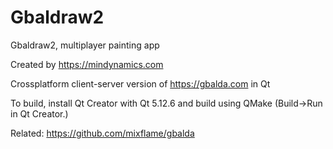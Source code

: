 # Gbaldraw2

Gbaldraw2, multiplayer painting app

Created by https://mindynamics.com

Crossplatform client-server version of https://gbalda.com in Qt

To build, install Qt Creator with Qt 5.12.6 and build using QMake (Build->Run in Qt Creator.)

Related: https://github.com/mixflame/gbalda
